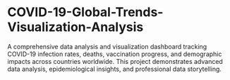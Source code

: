 # COVID-19-Global-Trends-Visualization-Analysis
A comprehensive data analysis and visualization dashboard tracking COVID-19 infection rates, deaths, vaccination progress, and demographic impacts across countries worldwide. This project demonstrates advanced data analysis, epidemiological insights, and professional data storytelling.
